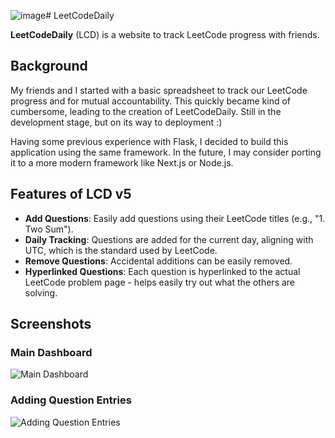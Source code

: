 ![image](https://github.com/user-attachments/assets/fd93f612-b77d-4c17-bfee-b9b8cd2b2f67)# LeetCodeDaily

**LeetCodeDaily** (LCD) is a website to track LeetCode progress with friends.

## Background

My friends and I started with a basic spreadsheet to track our LeetCode progress and for mutual accountability. This quickly became kind of cumbersome, leading to the creation of LeetCodeDaily. Still in the development stage, but on its way to deployment :)

Having some previous experience with Flask, I decided to build this application using the same framework. In the future, I may consider porting it to a more modern framework like Next.js or Node.js.

## Features of LCD v5

- **Add Questions**: Easily add questions using their LeetCode titles (e.g., "1. Two Sum").
- **Daily Tracking**: Questions are added for the current day, aligning with UTC, which is the standard used by LeetCode.
- **Remove Questions**: Accidental additions can be easily removed.
- **Hyperlinked Questions**: Each question is hyperlinked to the actual LeetCode problem page - helps easily try out what the others are solving.

## Screenshots

### Main Dashboard
![Main Dashboard](https://github.com/user-attachments/assets/25f4a10b-6695-4e11-b238-9bb2f1cc8512)


### Adding Question Entries
![Adding Question Entries](https://github.com/user-attachments/assets/35a8ae28-eb1e-4e22-870b-36265a17744d)
